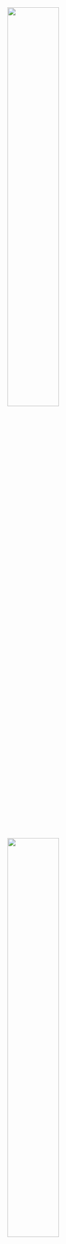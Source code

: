 <div align="left">
  <a href="https://github.com/yallerocha">
    <img width="48%" src="https://github-readme-stats.vercel.app/api?username=yallerocha&show_icons=true&theme=dark&include_all_commits=true&count_private=true"/>
  </a>
</div>
<div align="left">
  <a href="https://github.com/yallerocha">
    <img width="48%" src="https://github-readme-stats.vercel.app/api/top-langs/?username=yallerocha&layout=compact&langs_count=7&theme=dark&card_width=433"/>
  </a>
</div>

